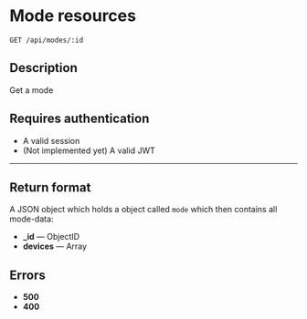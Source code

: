 # Mode resources

    GET /api/modes/:id

## Description

Get a mode

## Requires authentication

* A valid session
* (Not implemented yet) A valid JWT

***

## Return format

A JSON object which holds a object called `mode` which then contains all mode-data:

- **_id** — ObjectID
- **devices** — Array

## Errors

- **500**
- **400**
